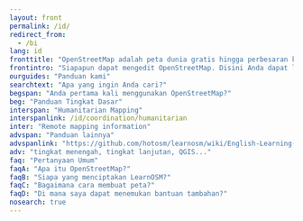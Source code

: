 ```yaml
---
layout: front
permalink: /id/
redirect_from:
  - /bi
lang: id
fronttitle: "OpenStreetMap adalah peta dunia gratis hingga perbesaran ke tingkat jalan, dibuat oleh sebuah komunitas pembuat peta."
frontintro: "Siapapun dapat mengedit OpenStreetMap. Disini Anda dapat lihat bahwa LearnOSM menyediakan panduan yang mudah dimengerti, panduan langkah demi langkah sehinga Anda dapat memulai berkontribusi kepada OpenStreetMap dan menggunakan OpenStreetMap serta data yang ada di dalamnya. Jika Anda berminat untuk melakukan pelatihan OpenStreetMap, silakan menuju LearnOSM bagi pelatih."
ourguides: "Panduan kami"
searchtext: "Apa yang ingin Anda cari?"
begspan: "Anda pertama kali menggunakan OpenStreetMap?"
beg: "Panduan Tingkat Dasar"
interspan: "Humanitarian Mapping"
interspanlink: /id/coordination/humanitarian
inter: "Remote mapping information"
advspan: "Panduan lainnya"
advspanlink: "https://github.com/hotosm/learnosm/wiki/English-Learning-Guides"
adv: "tingkat menengah, tingkat lanjutan, QGIS..."
faq: "Pertanyaan Umum"
faqA: "Apa itu OpenStreetMap?"
faqB: "Siapa yang menciptakan LearnOSM?"
faqC: "Bagaimana cara membuat peta?"
faqD: "Di mana saya dapat menemukan bantuan tambahan?"
nosearch: true
---
```


